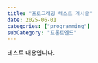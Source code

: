 ```yaml
---
title: "프로그래밍 테스트 게시글"
date: 2025-06-01
categories: ["programming"]
subCategory: "프론트엔드"
---
```


테스트 내용입니다.